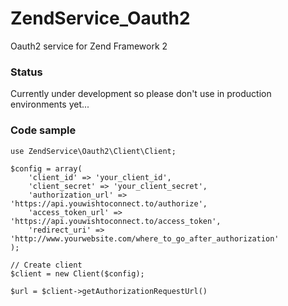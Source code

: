 ZendService_Oauth2
==================

Oauth2 service for Zend Framework 2

### Status

Currently under development so please don't use in production environments yet...

### Code sample

```
use ZendService\Oauth2\Client\Client;

$config = array(
    'client_id' => 'your_client_id',
    'client_secret' => 'your_client_secret',
    'authorization_url' => 'https://api.youwishtoconnect.to/authorize',
    'access_token_url' => 'https://api.youwishtoconnect.to/access_token',
    'redirect_uri' => 'http://www.yourwebsite.com/where_to_go_after_authorization'
);

// Create client
$client = new Client($config);

$url = $client->getAuthorizationRequestUrl()

```
